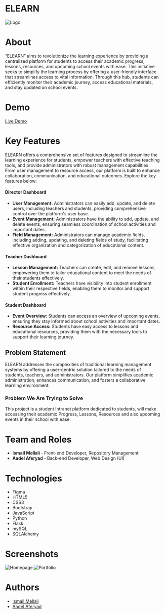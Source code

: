 # ELEARN

![Logo](https://i.imgur.com/UvBuqdO.png)

# About

“ELEARN” aims to revolutionize the learning experience by providing a centralized platform for students to access their academic progress, lessons, resources, and upcoming school events with ease. This initiative seeks to simplify the learning process by offering a user-friendly interface that streamlines access to vital information. Through this hub, students can efficiently monitor their academic journey, access educational materials, and stay updated on school events.

# Demo

[Live Demo](https://elearn-intranet.netlify.app/)

# Key Features

ELEARN offers a comprehensive set of features designed to streamline the learning experience for students, empower teachers with effective teaching tools, and provide administrators with robust management capabilities. From user management to resource access, our platform is built to enhance collaboration, communication, and educational outcomes. Explore the key features below:

#### Director Dashboard

- **User Management:** Administrators can easily add, update, and delete users, including teachers and students, providing comprehensive control over the platform's user base.
- **Event Management:** Administrators have the ability to add, update, and delete events, ensuring seamless coordination of school activities and important dates.
- **Field Management:** Administrators can manage academic fields, including adding, updating, and deleting fields of study, facilitating effective organization and categorization of educational content.

#### Teacher Dashboard

- **Lesson Management:** Teachers can create, edit, and remove lessons, empowering them to tailor educational content to meet the needs of their students effectively.
- **Student Enrollment:** Teachers have visibility into student enrollment within their respective fields, enabling them to monitor and support student progress effectively.

#### Student Dashboard

- **Event Overview:** Students can access an overview of upcoming events, ensuring they stay informed about school activities and important dates.
- **Resource Access:** Students have easy access to lessons and educational resources, providing them with the necessary tools to support their learning journey.

## Problem Statement

ELEARN addresses the complexities of traditional learning management systems by offering a user-centric solution tailored to the needs of students, teachers, and administrators. Our platform simplifies academic administration, enhances communication, and fosters a collaborative learning environment.

### Problem We Are Trying to Solve

This project is a student Intranet platform dedicated to students, will make accessing their academic Progress, Lessons, Resources and also upcoming events in their school with ease.

# Team and Roles

- **Ismail Mellali** - Front-end Developer, Repository Management
- **Aadel Aferyad** - Back-end Developer, Web Design (UI)

# Technologies

- Figma
- HTML5
- CSS3
- Bootstrap
- JavaScript
- Python
- Flask
- mySQL
- SQLAlchemy

# Screenshots

![Homepage](https://example.com/screenshot1.png)
![Portfolio](https://example.com/screenshot2.png)

# Authors

- [Ismail Mellali](https://github.com/Liams-theCreator)
- [Aadel Aferyad](https://github.com/AadelAferyad)
